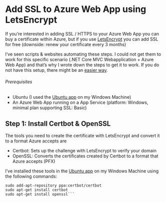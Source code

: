 # Add SSL to Azure Web App using LetsEncrypt

If you’re interested in adding SSL / HTTPS to your Azure Web App you can buy a certificate within Azure, but if you use [LetsEncrypt](https://letsencrypt.org/) you can add SSL for free (downside: renew your certificate every 3 months)

I’ve seen scripts & websites automating these steps. I could not get them to work for this specific scenario (.NET Core MVC Webapplication + Azure Web App) and that’s why I wrote down the steps to get it to work. If you do not have this setup, there might be an [easier way](https://letsencrypt.org/docs/client-options/).

###### Prerequisites
- Ubuntu (I used the [Ubuntu app](https://www.microsoft.com/en-us/p/ubuntu/9nblggh4msv6) on my Windows Machine)
- An Azure Web App running on a App Service (platform: Windows, minimal plan supporting SSL: Basic)

## Step 1: Install Certbot & OpenSSL

The tools you need to create the certificate with LetsEncrypt and convert it to a format Azure accepts are

- Certbot: Sets up the challenge with LetsEncrypt to verify your domain
- OpenSSL: Converts the certificates created by Certbot to a format that Azure accepts (PFX)

I’ve installed these tools in the [Ubuntu app](https://www.microsoft.com/en-us/p/ubuntu/9nblggh4msv6) on my Windows Machine using the following commands:

```sudo apt-get install software-properties-common
sudo add-apt-repository ppa:certbot/certbot
sudo apt-get install certbot
sudo apt-get install openssl```
